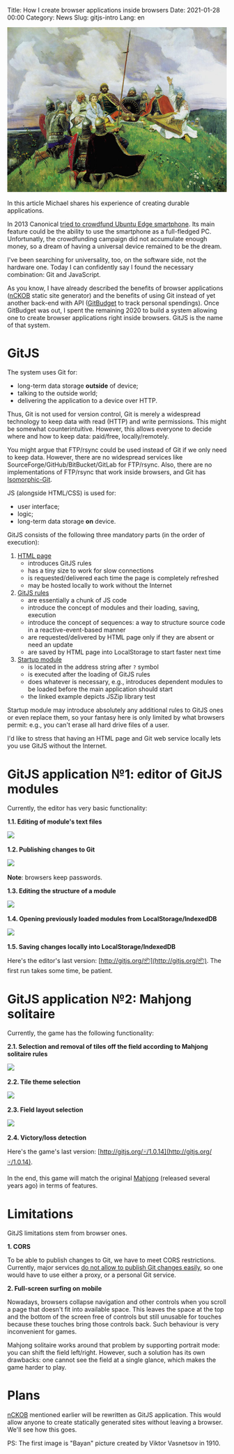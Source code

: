 Title: How I create browser applications inside browsers
Date: 2021-01-28 00:00
Category: News
Slug: gitjs-intro
Lang: en

![GitJS][снимок]

In this article Michael shares his experience of creating durable applications.

In 2013 Canonical [tried to crowdfund Ubuntu Edge smartphone][сбор-средств].
Its main feature could be the ability to use the smartphone as a full-fledged
PС. Unfortunatly, the crowdfunding campaign did not accumulate enough money,
so a dream of having a universal device remained to be the dream.

I've been searching for universality, too, on the software side,
not the hardware one. Today I can confidently say I found the necessary
combination: Git and JavaScript.

As you know, I have already described the benefits of browser applications
([nCKOB][псков] static site generator) and the benefits of using Git
instead of yet another back-end with API ([GitBudget][гит-бюджет] to track
personal spendings). Once GitBudget was out, I spent the remaining 2020
to build a system allowing one to create browser applications right inside
browsers. GitJS is the name of that system.

<cut/>

# GitJS

The system uses Git for:

* long-term data storage **outside** of device;
* talking to the outside world;
* delivering the application to a device over HTTP.

Thus, Git is not used for version control, Git is merely a
widespread technology to keep data with read (HTTP) and write permissions. This
might be somewhat counterintuitive. However, this allows everyone to decide
where and how to keep data: paid/free, locally/remotely.

You might argue that FTP/rsync could be used instead of Git if we only
need to keep data. However, there are no widespread services like
SourceForge/GitHub/BitBucket/GitLab for FTP/rsync. Also, there are no
implementations of FTP/rsync that work inside browsers, and Git has
[Isomorphic-Git][isomorphic-git].

JS (alongside HTML/CSS) is used for:

* user interface;
* logic;
* long-term data storage **on** device.

GitJS consists of the following three mandatory parts (in the order of execution):

1. [HTML page][страница-html]
    * introduces GitJS rules
    * has a tiny size to work for slow connections
    * is requested/delivered each time the page is completely refreshed
    * may be hosted locally to work without the Internet
1. [GitJS rules][правила-гитжс]
    * are essentially a chunk of JS code
    * introduce the concept of modules and their loading, saving, execution
    * introduce the concept of sequences: a way to structure source code in a reactive-event-based manner
    * are requested/delivered by HTML page only if they are absent or need an update
    * are saved by HTML page into LocalStorage to start faster next time
1. [Startup module][пусковой-модуль]
    * is located in the address string after `?` symbol
    * is executed after the loading of GitJS rules
    * does whatever is necessary, e.g., introduces dependent modules to be loaded before the main application should start
    * the linked example depicts JSZip library test

Startup module may introduce absolutely any additional rules to GitJS ones or
even replace them, so your fantasy here is only limited by what browsers
permit: e.g., you can't erase all hard drive files of a user.

I'd like to stress that having an HTML page and Git web service locally
lets you use GitJS without the Internet.

# GitJS application №1: editor of GitJS modules

Currently, the editor has very basic functionality:

**1.1. Editing of module's text files**

![][правка-текстовых-файлов]

**1.2. Publishing changes to Git**

![][публикация-изменений]

**Note**: browsers keep passwords.

**1.3. Editing the structure of a module**

![][правка-структуры]

**1.4. Opening previously loaded modules from LocalStorage/IndexedDB**

![][открытие-модуля]

**1.5. Saving changes locally into LocalStorage/IndexedDB**

Here's the editor's last version: [http://gitjs.org/📦](http://gitjs.org/📦).
The first run takes some time, be patient.

# GitJS application №2: Mahjong solitaire

Currently, the game has the following functionality:

**2.1. Selection and removal of tiles off the field according to Mahjong solitaire rules**

![][механика]

**2.2. Tile theme selection**

![][темы]

**2.3. Field layout selection**

![][раскладки]

**2.4. Victory/loss detection**

Here's the game's last version: [http://gitjs.org/🀄/1.0.14](http://gitjs.org/🀄/1.0.14).

In the end, this game will match the original [Mahjong][маджонг1] (released several
years ago) in terms of features.

# Limitations

GitJS limitations stem from browser ones.

**1. CORS**

To be able to publish changes to Git, we have to meet CORS restrictions.
Currently, major services [do not allow to publish Git changes easily][cors],
so one would have to use either a proxy, or a personal Git service.

**2. Full-screen surfing on mobile**

Nowadays, browsers collapse navigation and other controls when you scroll a
page that doesn't fit into available space. This leaves the space at the top
and the bottom of the screen free of controls but still unusable for touches
because these touches bring those controls back. Such behaviour is very
inconvenient for games.

Mahjong solitaire works around that problem by supporting portrait mode: you
can shift the field left/right. However, such a solution has its own drawbacks:
one cannot see the field at a single glance, which makes the game harder to play.

# Plans

[nCKOB][псков] mentioned earlier will be rewritten as GitJS application. This
would allow anyone to create statically generated sites without leaving a
browser. We'll see how this goes.

PS: The first image is "Bayan" picture created by Viktor Vasnetsov in 1910.

[isomorphic-git]: https://isomorphic-git.org
[сбор-средств]: https://techcrunch.com/2013/08/22/edge-crowdfunding-fail
[псков]: http://opengamestudio.org/en/news/on-the-way-to-durable-applications.html
[гит-бюджет]: http://opengamestudio.org/en/news/git-budget.html
[страница-html]: https://gitlab.com/gitjs/gitjs.gitlab.io/-/blob/master/index.html
[правила-гитжс]: https://bitbucket.org/gitjs/0000/src/master/0000.js
[пусковой-модуль]: https://git.opengamestudio.org/kornerr/nPOBEPuTb-JSZip
[маджонг1]: http://opengamestudio.org/en/game/ogs-mahjong-1.html
[правка-текстовых-файлов]: ../../images/2021_gitjs-intro_правка-текстовых-файлов.png
[публикация-изменений]: ../../images/2021_gitjs-intro_публикация-изменений.png
[правка-структуры]: ../../images/2021_gitjs-intro_правка-структуры.png
[открытие-модуля]: ../../images/2021_gitjs-intro_открытие-модуля.png
[механика]: ../../images/2021_gitjs-intro_механика.png
[темы]: ../../images/2021_gitjs-intro_темы.png
[раскладки]: ../../images/2021_gitjs-intro_раскладки.png
[снимок]: ../../images/2021_gitjs-intro_снимок.jpg
[cors]: https://github.com/isomorphic-git/isomorphic-git#cors-support

